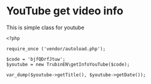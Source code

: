 # YouTube get video info
This is simple class for youtube
```
<?php

require_once ('vendor/autoload.php');

$code = 'bjfQDrfJtuw';
$youtube = new TrubinEN\getInfoYouTube($code);

var_dump($youtube->getTitle(), $youtube->getDate());

```